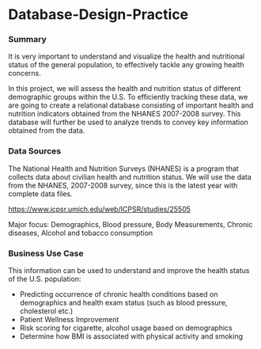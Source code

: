 # Database-Design-Practice

### Summary

It is very important to understand and visualize the health and nutritional status of the general population, to effectively tackle any growing health concerns. 

In this project, we will assess the health and nutrition status of different demographic groups within the U.S. To efficiently tracking these data, we are going to create a relational database consisting of important health and nutrition indicators obtained from the NHANES 2007-2008 survey. This database will further be used to analyze trends to convey key information obtained from the data.

### Data Sources

The National Health and Nutrition Surveys (NHANES) is a program that collects data about civilian health and nutrition status. We will use the data from the NHANES, 2007-2008 survey, since this is the latest year with complete data files. 

https://www.icpsr.umich.edu/web/ICPSR/studies/25505

Major focus: Demographics, Blood pressure, Body Measurements, Chronic diseases, Alcohol and tobacco consumption

### Business Use Case

This information can be used to understand and improve the health status of the U.S. population:
* Predicting occurrence of chronic health conditions based on demographics and health exam status (such as blood pressure, cholesterol etc.)
* Patient Wellness Improvement
* Risk scoring for cigarette, alcohol usage based on demographics
* Determine how BMI is associated with physical activity and smoking
